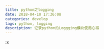```yaml
---
title: python之logging
date: 2018-04-10 17:36:08
categories: develop
tags: python, logging
description: 记录python的Loggging模块使用心得
---
```


:x

